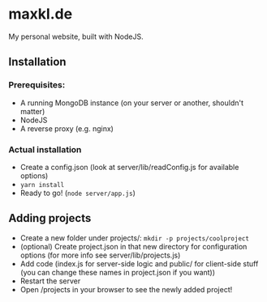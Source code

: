 # maxkl.de

My personal website, built with NodeJS.

## Installation

### Prerequisites:

- A running MongoDB instance (on your server or another, shouldn't matter)
- NodeJS
- A reverse proxy (e.g. nginx)

### Actual installation

- Create a config.json (look at server/lib/readConfig.js for available options)
- `yarn install`
- Ready to go! (`node server/app.js`)

## Adding projects

- Create a new folder under projects/: `mkdir -p projects/coolproject`
- (optional) Create project.json in that new directory for configuration options
  (for more info see server/lib/projects.js)
- Add code (index.js for server-side logic and public/ for client-side stuff
  (you can change these names in project.json if you want))
- Restart the server
- Open /projects in your browser to see the newly added project!
